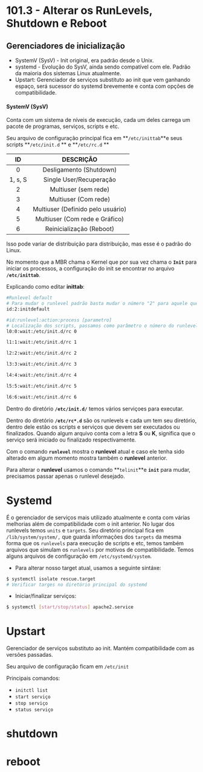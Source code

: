 # 101.3 - Alterar os RunLevels, Shutdown e Reboot 



## Gerenciadores de inicialização

- SystemV (SysV) - Init original, era padrão desde o Unix.
- systemd - Evolução do SysV, ainda sendo compatível com ele. Padrão da maioria dos sistemas Linux atualmente.
- Upstart: Gerenciador de serviços substituto ao init que vem ganhando espaço, será sucessor do systemd brevemente e conta com opções de compatibilidade.



#### SystemV (SysV)



Conta com um sistema de níveis de execução, cada um deles carrega um pacote de programas, serviços, scripts e etc.

Seu arquivo de configuração principal fica em  **`/etc/inittab`**e seus scripts  **`/etc/init.d` ** e **`/etc/rc.d` **





|   ID    |             DESCRIÇÃO             |
| :-----: | :-------------------------------: |
|    0    |      Desligamento (Shutdown)      |
| 1, s, S |      Single User/Recuperação      |
|    2    |       Multiuser (sem rede)        |
|    3    |       Multiuser (Com rede)        |
|    4    | Multiuser (Definido pelo usuário) |
|    5    |  Multiuser (Com rede e Gráfico)   |
|    6    |     Reinicialização (Reboot)      |

 

Isso pode variar de distribuição para distribuição, mas esse é o padrão do Linux.



No momento que a MBR chama o Kernel que por sua vez chama o **`Init`** para iniciar os processos, a configuração do init se encontrar no arquivo **`/etc/inittab`**.

Explicando como editar **inittab**:

```bash
#Runlevel default
# Para mudar o runlevel padrão basta mudar o número "2" para aquele que deseja
id:2:initdefault

#id:runlevel:action:process [parametro]
# Localização dos scripts, passamos como parâmetro o número do runlevel desejado
l0:0:wait:/etc/init.d/rc 0

l1:1:wait:/etc/init.d/rc 1

l2:2:wait:/etc/init.d/rc 2

l3:3:wait:/etc/init.d/rc 3

l4:4:wait:/etc/init.d/rc 4

l5:5:wait:/etc/init.d/rc 5

l6:6:wait:/etc/init.d/rc 6
```

Dentro do diretório **`/etc/init.d/`** temos vários serviçoes para executar.

Dentro do diretório **`/etc/rc*.d`** são os runlevels e cada um tem seu diretório, dentro dele estão os scripts e serviços que devem ser executados ou finalizados. Quando algum arquivo conta com a letra **S** ou **K**, significa que o serviço será iniciado ou finalizado respectivamente.

 

Com o comando **`runlevel`** mostra o **runlevel** atual e caso ele tenha sido alterado em algum momento mostra também o **runlevel** anterior.

Para alterar o **runlevel** usamos o comando **`telinit`**e **`init`** para mudar, precisamos passar apenas o runlevel desejado.



# Systemd

É o gerenciador de serviços mais utilizado atualmente e conta com várias melhorias além de compatibilidade com o init anterior. No lugar dos runlevels temos `units` e `targets`. Seu diretório principal fica em `/lib/system/system/,` que guarda informações dos `targets` da mesma forma que os `runlevels` para execução de scripts e etc, temos também arquivos que simulam os `runlevels` por motivos de compatibilidade. Temos alguns arquivos de configuração em `/etc/systemd/system`.



- Para alterar nosso target atual, usamos a seguinte sintáxe:

```bash
$ systemctl isolate rescue.target
# Verificar targes no diretório principal do systemd
```



- Iniciar/finalizar serviços:

```bash
$ systemctl [start/stop/status] apache2.service
```



# Upstart

Gerenciador de serviços substituto ao init. Mantém compatibilidade com as versões passadas.

Seu arquivo de configuração ficam em `/etc/init`

Principais comandos:

- `initctl list`
- `start serviço`
- `stop serviço`
- `status serviço`





# shutdown







# reboot